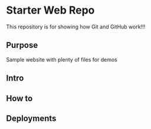 # Starter Web Repo

This repository is for showing how Git and GitHub work!!!

## Purpose

Sample website with plenty of files for demos

## Intro

## How to

## Deployments